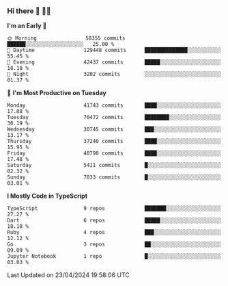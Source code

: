### Hi there 👋 🧑‍💻



<!--START_SECTION:waka-->
**I'm an Early 🐤** 

```text
🌞 Morning                58355 commits       ██████░░░░░░░░░░░░░░░░░░░   25.00 % 
🌆 Daytime                129448 commits      ██████████████░░░░░░░░░░░   55.45 % 
🌃 Evening                42437 commits       █████░░░░░░░░░░░░░░░░░░░░   18.18 % 
🌙 Night                  3202 commits        ░░░░░░░░░░░░░░░░░░░░░░░░░   01.37 % 
```
📅 **I'm Most Productive on Tuesday** 

```text
Monday                   41743 commits       ████░░░░░░░░░░░░░░░░░░░░░   17.88 % 
Tuesday                  70472 commits       ████████░░░░░░░░░░░░░░░░░   30.19 % 
Wednesday                30745 commits       ███░░░░░░░░░░░░░░░░░░░░░░   13.17 % 
Thursday                 37240 commits       ████░░░░░░░░░░░░░░░░░░░░░   15.95 % 
Friday                   40798 commits       ████░░░░░░░░░░░░░░░░░░░░░   17.48 % 
Saturday                 5411 commits        █░░░░░░░░░░░░░░░░░░░░░░░░   02.32 % 
Sunday                   7033 commits        █░░░░░░░░░░░░░░░░░░░░░░░░   03.01 % 
```


**I Mostly Code in TypeScript** 

```text
TypeScript               9 repos             ███████░░░░░░░░░░░░░░░░░░   27.27 % 
Dart                     6 repos             █████░░░░░░░░░░░░░░░░░░░░   18.18 % 
Ruby                     4 repos             ███░░░░░░░░░░░░░░░░░░░░░░   12.12 % 
Go                       3 repos             ██░░░░░░░░░░░░░░░░░░░░░░░   09.09 % 
Jupyter Notebook         1 repo              █░░░░░░░░░░░░░░░░░░░░░░░░   03.03 % 
```




 Last Updated on 23/04/2024 19:58:06 UTC
<!--END_SECTION:waka-->



